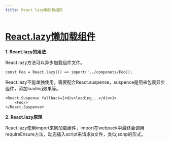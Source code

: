 ```yaml
---
title: React.lazy懒加载组件
---
```


# [React.lazy懒加载组件](https://www.cnblogs.com/mengff/p/12891500.html)

**1. React.lazy的用法**

React.lazy方法可以异步加载组件文件。

```
const Foo = React.lazy(() => import('../componets/Foo));
```

React.lazy不能单独使用，需要配合React.suspense，suspence是用来包裹异步组件，添加loading效果等。

```
<React.Suspense fallback={<div>loading...</div>}>
    <Foo/>
</React.Suspense>
```

**2. React.lazy原理**

React.lazy使用import来懒加载组件，import在webpack中最终会调用requireEnsure方法，动态插入script来请求js文件，类似jsonp的形式。